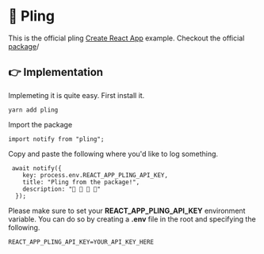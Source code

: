 # 🔔 Pling

This is the official pling [Create React App](https://github.com/facebook/create-react-app) example. Checkout the official [package](https://github.com/driescroons/pling)/

## 👉 Implementation

Implemeting it is quite easy. First install it.

```
yarn add pling
```

Import the package

```
import notify from "pling";
```

Copy and paste the following where you'd like to log something.

```
 await notify({
    key: process.env.REACT_APP_PLING_API_KEY,
    title: "Pling from the package!",
    description: "👋 👋 👋 👋"
  });
```

Please make sure to set your **REACT_APP_PLING_API_KEY** environment variable. You can do so by creating a **.env** file in the root and specifying the following.

```
REACT_APP_PLING_API_KEY=YOUR_API_KEY_HERE
```
